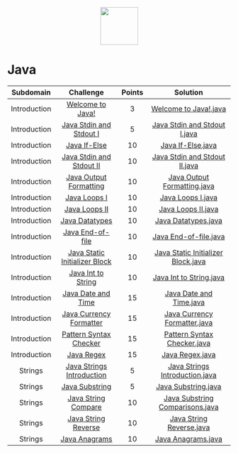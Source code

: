 <p align="center">
    <a href="https://www.hackerrank.com/RodneyShag">
        <img height=85 src="https://d3keuzeb2crhkn.cloudfront.net/hackerrank/assets/styleguide/logo_wordmark-f5c5eb61ab0a154c3ed9eda24d0b9e31.svg">
    </a>
</p>

# Java

|          Subdomain          |                                                         Challenge                                                        | Points |                                                                                         Solution                                                                                        |
|:---------------------------:|:------------------------------------------------------------------------------------------------------------------------:|:------:|:---------------------------------------------------------------------------------------------------------------------------------------------------------------------------------------:|
|         Introduction        | [Welcome to Java!](https://www.hackerrank.com/challenges/welcome-to-java)                                                |    3   | [Welcome to Java!.java](https://github.com/agambajwa/hackerrank-java/blob/master/Hacker%20Rank%20-%20Java/Welcome%20to%20Java!.java)                                                    |
|         Introduction        | [Java Stdin and Stdout I](https://www.hackerrank.com/challenges/java-stdin-and-stdout-1)                                 |    5   | [Java Stdin and Stdout I.java](https://github.com/agambajwa/hackerrank-java/blob/master/Hacker%20Rank%20-%20Java/Java%20Stdin%20and%20Stdout%20I.java)                                  |
|         Introduction        | [Java If-Else](https://www.hackerrank.com/challenges/java-if-else)                                                       |   10   | [Java If-Else.java](https://github.com/agambajwa/hackerrank-java/blob/master/Hacker%20Rank%20-%20Java/Java%20If-Else.java)                                                              |
|         Introduction        | [Java Stdin and Stdout II](https://www.hackerrank.com/challenges/java-stdin-stdout)                                      |   10   | [Java Stdin and Stdout II.java](https://github.com/agambajwa/hackerrank-java/blob/master/Hacker%20Rank%20-%20Java/Java%20Stdin%20and%20Stdout%20II.java)                                |
|         Introduction        | [Java Output Formatting](https://www.hackerrank.com/challenges/java-output-formatting)                                   |   10   | [Java Output Formatting.java](https://github.com/agambajwa/hackerrank-java/blob/master/Hacker%20Rank%20-%20Java/Java%20Output%20Formatting.java)                                        |
|         Introduction        | [Java Loops I](https://www.hackerrank.com/challenges/java-loops-i)                                                       |   10   | [Java Loops I.java](https://github.com/agambajwa/hackerrank-java/blob/master/Hacker%20Rank%20-%20Java/Java%20Loops%20I.java)                                                            |
|         Introduction        | [Java Loops II](https://www.hackerrank.com/challenges/java-loops)                                                        |   10   | [Java Loops II.java](https://github.com/agambajwa/hackerrank-java/blob/master/Hacker%20Rank%20-%20Java/Java%20Loops%20II.java)                                                          |
|         Introduction        | [Java Datatypes](https://www.hackerrank.com/challenges/java-datatypes)                                                   |   10   | [Java Datatypes.java](https://github.com/agambajwa/hackerrank-java/blob/master/Hacker%20Rank%20-%20Java/Java%20Datatypes.java)                                                          |
|         Introduction        | [Java End-of-file](https://www.hackerrank.com/challenges/java-end-of-file)                                               |   10   | [Java End-of-file.java](https://github.com/agambajwa/hackerrank-java/blob/master/Hacker%20Rank%20-%20Java/Java%20End-of-file.java)                                                      |
|         Introduction        | [Java Static Initializer Block](https://www.hackerrank.com/challenges/java-static-initializer-block)                     |   10   | [Java Static Initializer Block.java](https://github.com/agambajwa/hackerrank-java/blob/master/Hacker%20Rank%20-%20Java/Java%20Static%20Initializer%20Block.java)                        |
|         Introduction        | [Java Int to String](https://www.hackerrank.com/challenges/java-int-to-string)                                           |   10   | [Java Int to String.java](https://github.com/agambajwa/hackerrank-java/blob/master/Hacker%20Rank%20-%20Java/Java%20Int%20to%20String.java)                                              |
|         Introduction        | [Java Date and Time](https://www.hackerrank.com/challenges/java-date-and-time)                                           |   15   | [Java Date and Time.java](https://github.com/agambajwa/hackerrank-java/blob/master/Hacker%20Rank%20-%20Java/Java%20Date%20and%20Time.java)                                              |
|         Introduction        | [Java Currency Formatter](https://www.hackerrank.com/challenges/java-currency-formatter)                                 |   15   | [Java Currency Formatter.java](https://github.com/agambajwa/hackerrank-java/blob/master/Hacker%20Rank%20-%20Java/Java%20Currency%20Formatter.java)                                      |
|         Introduction        | [Pattern Syntax Checker](https://www.hackerrank.com/challenges/pattern-syntax-checker)                                   |   15   | [Pattern Syntax Checker.java](https://github.com/agambajwa/hackerrank-java/blob/master/Hacker%20Rank%20-%20Java/Pattern%20Syntax%20Checker.java)                                        |
|         Introduction        | [Java Regex](https://www.hackerrank.com/challenges/java-regex)                                                           |   15   | [Java Regex.java](https://github.com/agambajwa/hackerrank-java/blob/master/Hacker%20Rank%20-%20Java/Java%20Regex.java)                                                                  |
|           Strings           | [Java Strings Introduction](https://www.hackerrank.com/challenges/java-strings-introduction)                             |    5   | [Java Strings Introduction.java](https://github.com/agambajwa/hackerrank-java/blob/master/Hacker%20Rank%20-%20Java/Java%20Strings%20Introduction.java)                                  |
|           Strings           | [Java Substring](https://www.hackerrank.com/challenges/java-substring)                                                   |    5   | [Java Substring.java](https://github.com/agambajwa/hackerrank-java/blob/master/Hacker%20Rank%20-%20Java/Java%20Substring.java)                                                          |
|           Strings           | [Java String Compare](https://www.hackerrank.com/challenges/java-string-compare)                                         |   10   | [Java Substring Comparisons.java](https://github.com/agambajwa/hackerrank-java/blob/master/Hacker%20Rank%20-%20Java/Java%20Substring%20Comparisons.java)                                |
|           Strings           | [Java String Reverse](https://www.hackerrank.com/challenges/java-string-reverse)                                         |   10   | [Java String Reverse.java](https://github.com/agambajwa/hackerrank-java/blob/master/Hacker%20Rank%20-%20Java/Java%20String%20Reverse.java)                                              |
|           Strings           | [Java Anagrams](https://www.hackerrank.com/challenges/java-anagrams)                                                     |   10   | [Java Anagrams.java](https://github.com/agambajwa/hackerrank-java/blob/master/Hacker%20Rank%20-%20Java/Java%20Anagrams.java)                                                             |
